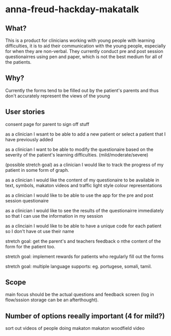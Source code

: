 # anna-freud-hackday-makatalk

## What?

This is a product for clinicians working with young people with learning difficulties, it is to aid their communication with the young people, especially for when they are non-verbal. They currently conduct pre and post session questionairres using pen and paper, which is not the best medium for all of the patients.

## Why?

Currently the forms tend to be filled out by the patient's parents and thus don't accurately represent the views of the young




## User stories

consent page for parent to sign off stuff

as a clinician I wsant to be able to add a new patient or select a patient that I have previously added

as a clinician I want to be able to modify the questionaire based on the severity of the patient's learning difficulties. (mild/moderate/severe)

(possible stretch goal) as a clinician I would like to track the progress of my patient in some form of graph.

as a clinician I would like the content of my questionaire to be available in text, symbols, makaton videos and traffic light style colour representations

as a clinician I would like to be able to use the app for the pre and post session questionaire

as a clinician I would like to see the results of the questionairre immediately so that I can use the information in my session

as a clinciain I would like to be able to have a unique code for each patient so I don't have ot use their name

stretch goal: get the parent's and teachers feedback o nthe content of the form for the patient too.

stretch goal: implement rewards for patients who regularly fill out the forms

stretch goal: multiple language supports: eg. portugese, somali, tamil.


## Scope

main focus should be the actual questions and feedback screen (log in flow/sssion storage can be an afterthought).


## Number of options reeally important (4 for mild?)





sort out videos of people doing makaton
makaton woodfield video
